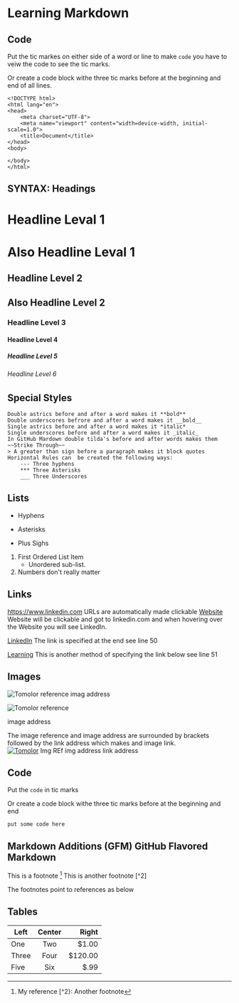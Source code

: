 Learning Markdown
==============================================================

Code
-------------------------------------------------------------------------------------------------
Put the tic markes on either side of a word or line to make `code` you have to veiw the code to see the tic marks.

Or create a code block withe three tic marks before at the beginning and end of all lines.

```
<!DOCTYPE html>
<html lang="en">
<head>
    <meta charset="UTF-8">
    <meta name="viewport" content="width=device-width, initial-scale=1.0">
    <title>Document</title>
</head>
<body>
    
</body>
</html>
```

SYNTAX: Headings
-------------------
# Headline Leval 1
Also Headline Leval 1
=

## Headline Level 2
Also Headline Level 2
-

### Headline Level 3
#### Headline Level 4
##### Headline Level 5
###### Headline Level 6

Special Styles
--------------------
	Double astrics before and after a word makes it **bold**
	Double underscores befrore and after a word makes it __bold__
	Single astrics before and after a word makes it *italic*
	Single underscores before and after a word makes it _italic_
	In GitHub Mardown double tilda's before and after words makes them ~~Strike Through~~
	> A greater than sign before a paragraph makes it block quotes
	Horizontal Rules can  be created the following ways:
		--- Three hyphens
		*** Three Asterisks
		___ Three Underscores

Lists
-------------------------
- Hyphens
* Asterisks
+ Plus Sighs

1. First Ordered List Item
	* Unordered sub-list.
1. Numbers don't really matter

Links
--------------------------------
https://www.linkedin.com   URLs are automatically made clickable
[Website](https://www.linkedin.com "LinkedIn") Website will be clickable and got to linkedin.com and when hovering over the Website you will see LinkedIn.

[LinkedIn] The link is specified at the end see line 50

[Learning][1] This is another method of specifying the link below see line 51

[linkedin]: https://www.linkedin.com
[1]: https://www.linkedin.com/learning


Images
---------------------------------------------------
![Tomolor](https://pixelprowess.com/i/stargazers/tomolor.png) 
 reference     imag address
 
 
![Tomolor]
	reference
	
[Tomolor]: https://pixelprowess.com/i/stargazers/tomolor.png
	image address
	

The image reference and image address are surrounded by brackets followed by the link address which makes and image link.	
[![Tomolor](https://pixelprowess.com/i/stargazers/tomolor.png)](https://raybo.org)
   Img REf  img address                           				link address
   
Code
-------------------------------------------------------------------------------------------------
Put the `code` in tic marks

Or create a code block withe three tic marks before at the beginning and end
```
put some code here
```


Markdown Additions (GFM) GitHub Flavored Markdown
-----------------------------------------------------------------------------------------------------
This is a footnote [^1]
This is another footnote [^2]

The footnotes point to references as below
[^1]: My reference
[^2}: Another footnote

Tables
-------------------------------------------------------------------------------------------------------
| Left  | Center | Right   |
| ----  | :----: | ------: |
| One   | Two    | $1.00   |
| Three | Four   | $120.00 |
| Five  | Six    | $.99    |


	
	
